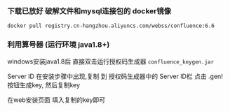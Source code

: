 ### 下载已放好 破解文件和mysql连接包的 docker镜像
`
docker pull registry.cn-hangzhou.aliyuncs.com/webss/confluence:6.6
`

### 利用算号器   (运行环境  java1.8+)
windows安装java1.8后 直接双击运行授权码生成器 `confluence_keygen.jar`

Server ID 在安装步骤中出现,复制 到 授权码生成器中的 Server ID栏
点击 .gen! 按钮生成key, 然后复制key

在web安装页面 填入复制的key即可
